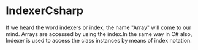 # IndexerCsharp
If we heard the word indexers or index, the name "Array" will come to our mind.
Arrays are accessed by using the index.In the same way in C# also, Indexer is used to access the class instances by means of index notation.
